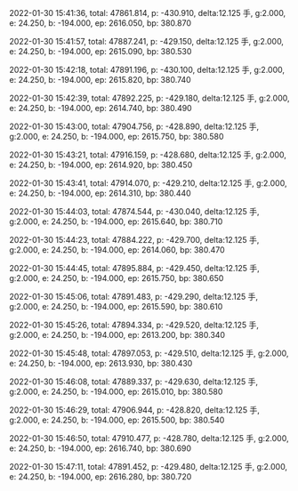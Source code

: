 2022-01-30 15:41:36, total: 47861.814, p: -430.910, delta:12.125 手, g:2.000, e: 24.250, b: -194.000, ep: 2616.050, bp: 380.870

2022-01-30 15:41:57, total: 47887.241, p: -429.150, delta:12.125 手, g:2.000, e: 24.250, b: -194.000, ep: 2615.090, bp: 380.530

2022-01-30 15:42:18, total: 47891.196, p: -430.100, delta:12.125 手, g:2.000, e: 24.250, b: -194.000, ep: 2615.820, bp: 380.740

2022-01-30 15:42:39, total: 47892.225, p: -429.180, delta:12.125 手, g:2.000, e: 24.250, b: -194.000, ep: 2614.740, bp: 380.490

2022-01-30 15:43:00, total: 47904.756, p: -428.890, delta:12.125 手, g:2.000, e: 24.250, b: -194.000, ep: 2615.750, bp: 380.580

2022-01-30 15:43:21, total: 47916.159, p: -428.680, delta:12.125 手, g:2.000, e: 24.250, b: -194.000, ep: 2614.920, bp: 380.450

2022-01-30 15:43:41, total: 47914.070, p: -429.210, delta:12.125 手, g:2.000, e: 24.250, b: -194.000, ep: 2614.310, bp: 380.440

2022-01-30 15:44:03, total: 47874.544, p: -430.040, delta:12.125 手, g:2.000, e: 24.250, b: -194.000, ep: 2615.640, bp: 380.710

2022-01-30 15:44:23, total: 47884.222, p: -429.700, delta:12.125 手, g:2.000, e: 24.250, b: -194.000, ep: 2614.060, bp: 380.470

2022-01-30 15:44:45, total: 47895.884, p: -429.450, delta:12.125 手, g:2.000, e: 24.250, b: -194.000, ep: 2615.750, bp: 380.650

2022-01-30 15:45:06, total: 47891.483, p: -429.290, delta:12.125 手, g:2.000, e: 24.250, b: -194.000, ep: 2615.590, bp: 380.610

2022-01-30 15:45:26, total: 47894.334, p: -429.520, delta:12.125 手, g:2.000, e: 24.250, b: -194.000, ep: 2613.200, bp: 380.340

2022-01-30 15:45:48, total: 47897.053, p: -429.510, delta:12.125 手, g:2.000, e: 24.250, b: -194.000, ep: 2613.930, bp: 380.430

2022-01-30 15:46:08, total: 47889.337, p: -429.630, delta:12.125 手, g:2.000, e: 24.250, b: -194.000, ep: 2615.010, bp: 380.580

2022-01-30 15:46:29, total: 47906.944, p: -428.820, delta:12.125 手, g:2.000, e: 24.250, b: -194.000, ep: 2615.500, bp: 380.540

2022-01-30 15:46:50, total: 47910.477, p: -428.780, delta:12.125 手, g:2.000, e: 24.250, b: -194.000, ep: 2616.740, bp: 380.690

2022-01-30 15:47:11, total: 47891.452, p: -429.480, delta:12.125 手, g:2.000, e: 24.250, b: -194.000, ep: 2616.280, bp: 380.720